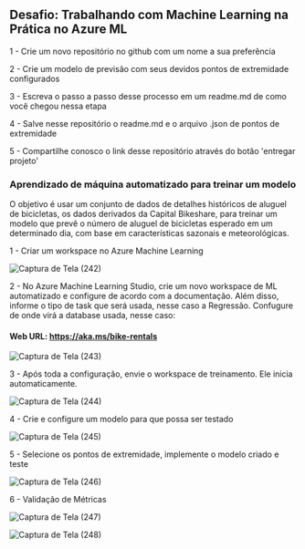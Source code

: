 ## Desafio: Trabalhando com Machine Learning na Prática no Azure ML

1 - Crie um novo repositório no github com um nome a sua preferência

2 - Crie um modelo de previsão com seus devidos pontos de extremidade configurados

3 - Escreva o passo a passo desse processo em um readme.md de como você chegou nessa etapa

4 - Salve nesse repositório o readme.md e o arquivo .json de pontos de extremidade

5 - Compartilhe conosco o link desse repositório através do botão 'entregar projeto'


### Aprendizado de máquina automatizado para treinar um modelo
O objetivo é usar um conjunto de dados de detalhes históricos de aluguel de bicicletas, os dados derivados da Capital Bikeshare, para treinar um modelo que prevê o número de aluguel de bicicletas esperado em um determinado dia, com base em características sazonais e meteorológicas.

1 - Criar um workspace no Azure Machine Learning 

![Captura de Tela (242)](https://github.com/nadjaguerra/Microsoft-Azure-AI-Fundamentals/assets/112482228/86d585b5-2ce3-4ae2-acaa-04c72094fd88)

2 - No Azure Machine Learning Studio, crie um novo workspace de ML automatizado e configure de acordo com a documentação. 
Além disso, informe o tipo de task que será usada, nesse caso a Regressão. 
Confugure de onde virá a database usada, nesse caso: 
#### Web URL: https://aka.ms/bike-rentals

![Captura de Tela (243)](https://github.com/nadjaguerra/Microsoft-Azure-AI-Fundamentals/assets/112482228/286eb5e9-b01a-4110-b625-38b7bd967fb4)

3 - Após toda a configuração, envie o workspace de treinamento. Ele inicia automaticamente.

![Captura de Tela (244)](https://github.com/nadjaguerra/Microsoft-Azure-AI-Fundamentals/assets/112482228/0327e616-a69b-47ed-90d1-19b423f783db)

4 - Crie e configure um modelo para que possa ser testado

![Captura de Tela (245)](https://github.com/nadjaguerra/Microsoft-Azure-AI-Fundamentals/assets/112482228/ca91ccf8-15c1-4b59-aef9-46b75918e471)

5 - Selecione os pontos de extremidade, implemente o modelo criado e teste

![Captura de Tela (246)](https://github.com/nadjaguerra/Microsoft-Azure-AI-Fundamentals/assets/112482228/914b0db6-609f-40da-ac52-f747b9028a76)

6 - Validação de Métricas

![Captura de Tela (247)](https://github.com/nadjaguerra/Microsoft-Azure-AI-Fundamentals/assets/112482228/96836094-a374-4edf-909b-0b6bcf931a78)

![Captura de Tela (248)](https://github.com/nadjaguerra/Microsoft-Azure-AI-Fundamentals/assets/112482228/4e857e28-44f3-4370-9276-d7c011ad51d4)

